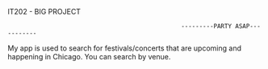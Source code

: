 IT202 - BIG PROJECT

                                                    ---------PARTY ASAP-----------
                                                    
                                                    
My app is used to search for festivals/concerts that are upcoming and happening in Chicago. You can search by venue.
